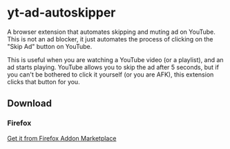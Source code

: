 # yt-ad-autoskipper

A browser extension that automates skipping and muting ad on YouTube. This is not an ad blocker, it just automates the process of clicking on the "Skip Ad" button on YouTube.

This is useful when you are watching a YouTube video (or a playlist), and an ad starts playing. YouTube allows you to skip the ad after 5 seconds, but if you can't be bothered to click it yourself (or you are AFK), this extension clicks that button for you.

## Download

### Firefox

[Get it from Firefox Addon Marketplace](https://addons.mozilla.org/en-US/firefox/addon/)

